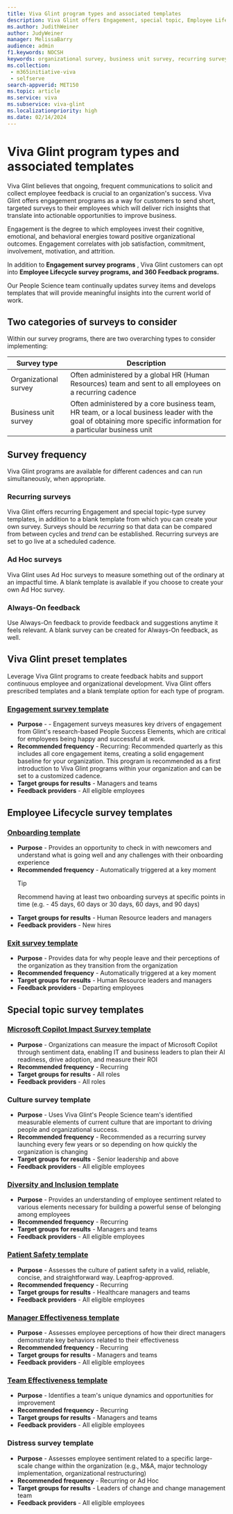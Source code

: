```yaml
---
title: Viva Glint program types and associated templates 
description: Viva Glint offers Engagement, special topic, Employee Lifecycle, and 360 feedback programs to surface insights and actions to improve businesses. 
ms.author: JudithWeiner
author: JudyWeiner
manager: MelissaBarry
audience: admin
f1.keywords: NOCSH
keywords: organizational survey, business unit survey, recurring survey, engagement survey, quarterly engagement, diversity, inclusion and belonging survey, culture survey, manager effectiveness survey, patient safety survey, team effectiveness survey, ad hoc surveys, always on feedback, employee lifecycle, lifecycle surveys, exit survey, onboarding survey, distress survey, survey frequency
ms.collection: 
 - m365initiative-viva
 - selfserve
search-appverid: MET150
ms.topic: article
ms.service: viva
ms.subservice: viva-glint
ms.localizationpriority: high
ms.date: 02/14/2024
---
```


# Viva Glint program types and associated templates

Viva Glint believes that ongoing, frequent communications to solicit and collect employee feedback is crucial to an organization's success. Viva Glint offers engagement programs as a way for customers to send short, targeted surveys to their employees which will deliver rich insights that translate into actionable opportunities to improve business.

Engagement is the degree to which employees invest their cognitive, emotional, and behavioral energies toward positive organizational outcomes. Engagement correlates with job satisfaction, commitment, involvement, motivation, and attrition.

In addition to **Engagement survey programs** , Viva Glint customers can opt into **Employee Lifecycle survey programs, and 360 Feedback programs.**

Our People Science team continually updates survey items and develops templates that will provide meaningful insights into the current world of work.

## Two categories of surveys to consider

Within our survey programs, there are two overarching types to consider implementing:

|Survey type|Description|
|-----------|-----------|
|Organizational survey| Often administered by a global HR (Human Resources) team and sent to all employees on a recurring cadence|
|Business unit survey|Often administered by a core business team, HR team, or a local business leader with the goal of obtaining more specific information for a particular business unit|

## Survey frequency 

Viva Glint programs are available for different cadences and can run simultaneously, when appropriate.

### Recurring surveys

Viva Glint offers recurring Engagement and special topic-type survey templates, in addition to a blank template from which you can create your own survey. Surveys should be *recurring* so that data can be compared from between cycles and *trend* can be established. Recurring surveys are set to go live at a scheduled cadence.

### Ad Hoc surveys

Viva Glint uses Ad Hoc surveys to measure something out of the ordinary at an impactful time. A blank template is available if you choose to create your own Ad Hoc survey.

### Always-On feedback

Use Always-On feedback to provide feedback and suggestions anytime it feels relevant. A blank survey can be created for Always-On feedback, as well.

## Viva Glint preset templates

Leverage Viva Glint programs to create feedback habits and support continuous employee and organizational development. Viva Glint offers prescribed templates and a blank template option for each type of program.

### [Engagement survey template](https://go.microsoft.com/fwlink/?linkid=2231005)

- **Purpose** -  - Engagement surveys measures key drivers of engagement from Glint's research-based People Success Elements, which are critical for employees being happy and successful at work.
- **Recommended frequency** - Recurring: Recommended quarterly as this includes all core engagement items, creating a solid engagement baseline for your organization. This program is recommended as a first introduction to Viva Glint programs within your organization and can be set to a customized cadence.
- **Target groups for results** - Managers and teams
- **Feedback providers** - All eligible employees

## Employee Lifecycle survey templates

### [Onboarding template](https://go.microsoft.com/fwlink/?linkid=2231203)

- **Purpose** - Provides an opportunity to check in with newcomers and understand what is going well and any challenges with their onboarding experience
- **Recommended frequency** - Automatically triggered at a key moment
   > [!TIP]
   > Recommend having at least two onboarding surveys at specific points in time (e.g. - 45 days, 60 days or 30 days, 60 days, and 90 days)
- **Target groups for results** - Human Resource leaders and managers
- **Feedback providers** - New hires

### [Exit survey template](https://go.microsoft.com/fwlink/?linkid=2231203)

- **Purpose** - Provides data for why people leave and their perceptions of the organization as they transition from the organization
- **Recommended frequency** - Automatically triggered at a key moment
- **Target groups for results** - Human Resource leaders and managers 
- **Feedback providers** - Departing employees

## Special topic survey templates

### [Microsoft Copilot Impact Survey template](https://go.microsoft.com/fwlink/?linkid=2261039)

- **Purpose** - Organizations can measure the impact of Microsoft Copilot through sentiment data, enabling IT and business leaders to plan their AI readiness, drive adoption, and measure their ROI
- **Recommended frequency** - Recurring
- **Target groups for results** - All roles
- **Feedback providers** - All roles

### Culture survey template

- **Purpose** - Uses Viva Glint's People Science team's identified measurable elements of current culture that are important to driving people and organizational success.
- **Recommended frequency** - Recommended as a recurring survey launching every few years or so depending on how quickly the organization is changing
- **Target groups for results** - Senior leadership and above
- **Feedback providers** - All eligible employees

### [Diversity and Inclusion template](/viva/glint/setup/diversity-inclusion)

- **Purpose** - Provides an understanding of employee sentiment related to various elements necessary for building a powerful sense of belonging among employees
- **Recommended frequency** - Recurring
- **Target groups for results** - Managers and teams
- **Feedback providers** - All eligible employees

### [Patient Safety template](/viva/glint/patient-safety-survey)

- **Purpose** - Assesses the culture of patient safety in a valid, reliable, concise, and straightforward way. Leapfrog-approved.
- **Recommended frequency** - Recurring
- **Target groups for results** - Healthcare managers and teams
- **Feedback providers** - All eligible employees

### [Manager Effectiveness template](https://go.microsoft.com/fwlink/?linkid=2231106)

- **Purpose** - Assesses employee perceptions of how their direct managers demonstrate key behaviors related to their effectiveness
- **Recommended frequency** - Recurring
- **Target groups for results** - Managers and teams
- **Feedback providers** - All eligible employees

### [Team Effectiveness template](https://go.microsoft.com/fwlink/?linkid=2231201)

- **Purpose** - Identifies a team's unique dynamics and opportunities for improvement
- **Recommended frequency** - Recurring
- **Target groups for results** - Managers and teams
- **Feedback providers** - All eligible employees

### Distress survey template

- **Purpose** - Assesses employee sentiment related to a specific large-scale change within the organization (e.g., M&A, major technology implementation, organizational restructuring)
- **Recommended frequency** - Recurring or Ad Hoc
- **Target groups for results** - Leaders of change and change management team
- **Feedback providers** - All eligible employees
